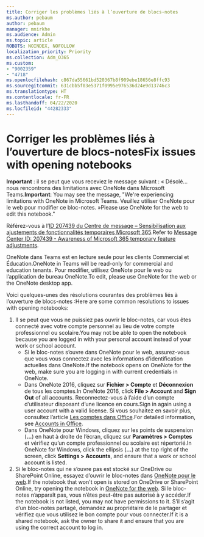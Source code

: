 ```yaml
---
title: Corriger les problèmes liés à l’ouverture de blocs-notes
ms.author: pebaum
author: pebaum
manager: mnirkhe
ms.audience: Admin
ms.topic: article
ROBOTS: NOINDEX, NOFOLLOW
localization_priority: Priority
ms.collection: Adm_O365
ms.custom:
- "9002359"
- "4718"
ms.openlocfilehash: c867da55661bd520367b8f909ebe18656e8ffc93
ms.sourcegitcommit: 631cbb5f03e5371f0995e976536d24e9d13746c3
ms.translationtype: HT
ms.contentlocale: fr-FR
ms.lasthandoff: 04/22/2020
ms.locfileid: "44282333"
---
```

# <a name="fix-issues-with-opening-notebooks"></a><span data-ttu-id="b3595-102">Corriger les problèmes liés à l’ouverture de blocs-notes</span><span class="sxs-lookup"><span data-stu-id="b3595-102">Fix issues with opening notebooks</span></span>

<span data-ttu-id="b3595-103">**Important** : il se peut que vous receviez le message suivant : « Désolé... nous rencontrons des limitations avec OneNote dans Microsoft Teams.</span><span class="sxs-lookup"><span data-stu-id="b3595-103">**Important**: You may see the message, "We're experiencing limitations with OneNote in Microsoft Teams.</span></span> <span data-ttu-id="b3595-104">Veuillez utiliser OneNote pour le web pour modifier ce bloc-notes. »</span><span class="sxs-lookup"><span data-stu-id="b3595-104">Please use OneNote for the web to edit this notebook."</span></span>

<span data-ttu-id="b3595-105">Référez-vous à l’[ID 207439 du Centre de message – Sensibilisation aux ajustements de fonctionnalités temporaires Microsoft 365](https://admin.microsoft.com/Adminportal/Home?source=applauncher#MessageCenter?id=MC207439).</span><span class="sxs-lookup"><span data-stu-id="b3595-105">Refer to [Message Center ID: 207439 - Awareness of Microsoft 365 temporary feature adjustments](https://admin.microsoft.com/Adminportal/Home?source=applauncher#MessageCenter?id=MC207439).</span></span>

<span data-ttu-id="b3595-106">OneNote dans Teams est en lecture seule pour les clients Commercial et Éducation.</span><span class="sxs-lookup"><span data-stu-id="b3595-106">OneNote in Teams will be read-only for commercial and education tenants.</span></span> <span data-ttu-id="b3595-107">Pour modifier, utilisez OneNote pour le web ou l’application de bureau OneNote.</span><span class="sxs-lookup"><span data-stu-id="b3595-107">To edit, please use OneNote for the web or the OneNote desktop app.</span></span>

<span data-ttu-id="b3595-108">Voici quelques-unes des résolutions courantes des problèmes liés à l’ouverture de blocs-notes :</span><span class="sxs-lookup"><span data-stu-id="b3595-108">Here are some common resolutions to issues with opening notebooks:</span></span>

1. <span data-ttu-id="b3595-109">Il se peut que vous ne puissiez pas ouvrir le bloc-notes, car vous êtes connecté avec votre compte personnel au lieu de votre compte professionnel ou scolaire.</span><span class="sxs-lookup"><span data-stu-id="b3595-109">You may not be able to open the notebook because you are logged in with your personal account instead of your work or school account.</span></span>
    - <span data-ttu-id="b3595-110">Si le bloc-notes s’ouvre dans OneNote pour le web, assurez-vous que vous vous connectez avec les informations d’identification actuelles dans OneNote.</span><span class="sxs-lookup"><span data-stu-id="b3595-110">If the notebook opens on OneNote for the web, make sure you are logging in with current credentials in OneNote.</span></span>
    - <span data-ttu-id="b3595-111">Dans OneNote 2016, cliquez sur **Fichier > Compte** et **Déconnexion** de tous les comptes.</span><span class="sxs-lookup"><span data-stu-id="b3595-111">In OneNote 2016, click **File > Account** and **Sign Out** of all accounts.</span></span> <span data-ttu-id="b3595-112">Reconnectez-vous à l’aide d’un compte d’utilisateur disposant d’une licence en cours.</span><span class="sxs-lookup"><span data-stu-id="b3595-112">Sign in again using a user account with a valid license.</span></span> <span data-ttu-id="b3595-113">Si vous souhaitez en savoir plus, consultez l’article [Les comptes dans Office](https://support.office.com/article/accounts-in-office-628ea040-f265-49de-b986-be09c3ebf8a9).</span><span class="sxs-lookup"><span data-stu-id="b3595-113">For detailed information, see [Accounts in Office](https://support.office.com/article/accounts-in-office-628ea040-f265-49de-b986-be09c3ebf8a9).</span></span> 
    - <span data-ttu-id="b3595-114">Dans OneNote pour Windows, cliquez sur les points de suspension (**...**) en haut à droite de l’écran, cliquez sur **Paramètres > Comptes** et vérifiez qu’un compte professionnel ou scolaire est répertorié.</span><span class="sxs-lookup"><span data-stu-id="b3595-114">In OneNote for Windows, click the ellipsis (**…**) at the top right of the screen, click **Settings > Accounts**, and ensure that a work or school account is listed.</span></span> 
2. <span data-ttu-id="b3595-115">Si le bloc-notes qui ne s’ouvre pas est stocké sur OneDrive ou SharePoint Online, essayez d’ouvrir le bloc-notes dans [OneNote pour le web](https://onenote.com).</span><span class="sxs-lookup"><span data-stu-id="b3595-115">If the notebook that won't open is stored on OneDrive or SharePoint Online, try opening the notebook in [OneNote for the web](https://onenote.com).</span></span> <span data-ttu-id="b3595-116">Si le bloc-notes n’apparaît pas, vous n’êtes peut-être pas autorisé à y accéder.</span><span class="sxs-lookup"><span data-stu-id="b3595-116">If the notebook is not listed, you may not have permissions to it.</span></span> <span data-ttu-id="b3595-117">S’il s’agit d’un bloc-notes partagé, demandez au propriétaire de le partager et vérifiez que vous utilisez le bon compte pour vous connecter.</span><span class="sxs-lookup"><span data-stu-id="b3595-117">If it is a shared notebook, ask the owner to share it and ensure that you are using the correct account to log in.</span></span>
